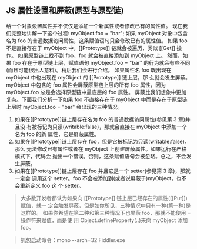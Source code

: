 ## JS 属性设置和屏蔽(原型与原型链)

给一个对象设置属性并不仅仅是添加一个新属性或者修改已有的属性值。 现在我们完整地讲解一下这个过程:
myObject.foo = "bar";
如果 myObject 对象中包含名为 foo 的普通数据访问属性，这条赋值语句只会修改已有的属性值。
如果 foo 不是直接存在于 myObject 中，[[Prototype]] 链就会被遍历，类似 [[Get]] 操作。
如果原型链上找不到 foo，foo 就会被直接添加到 myObject 上。
然而，如果 foo 存在于原型链上层，赋值语句 myObject.foo = "bar" 的行为就会有些不同
(而且可能很出人意料)。稍后我们会进行介绍。
如果属性名 foo 既出现在 myObject 中也出现在 myObject 的 [[Prototype]] 链上层，那 么就会发生屏蔽。myObject 中包含的 foo 属性会屏蔽原型链上层的所有 foo 属性，因为 myObject.foo 总是会选择原型链中最底层的 foo 属性。
屏蔽比我们想象中更加复杂。下面我们分析一下如果 foo 不直接存在于 myObject 中而是存在于原型链上层时 myObject.foo = "bar" 会出现的三种情况。

1. 如果在[[Prototype]]链上层存在名为 foo 的普通数据访问属性(参见第 3 章)并且没 有被标记为只读(writable:false)，那就会直接在 myObject 中添加一个名为 foo 的新 属性，它是屏蔽属性。
2. 如果在[[Prototype]]链上层存在 foo，但是它被标记为只读(writable:false)，那么 无法修改已有属性或者在 myObject 上创建屏蔽属性。如果运行在严格模式下，代码会 抛出一个错误。否则，这条赋值语句会被忽略。总之，不会发生屏蔽。
3. 如果在[[Prototype]]链上层存在 foo 并且它是一个 setter(参见第 3 章)，那就一定会 调用这个 setter。foo 不会被添加到(或者说屏蔽于)myObject，也不会重新定义 foo 这 个 setter。

> 大多数开发者都认为如果向 [[Prototype]] 链上层已经存在的属性([[Put]])赋值，就一 定会触发屏蔽，但是如你所见，三种情况中只有一种(第一种)是这样的。
> 如果你希望在第二种和第三种情况下也屏蔽 foo，那就不能使用 = 操作符来赋值，而是使 用 Object.defineProperty(..)来向 myObject 添加 foo。

>抓包启动命令：mono --arch=32 Fiddler.exe

